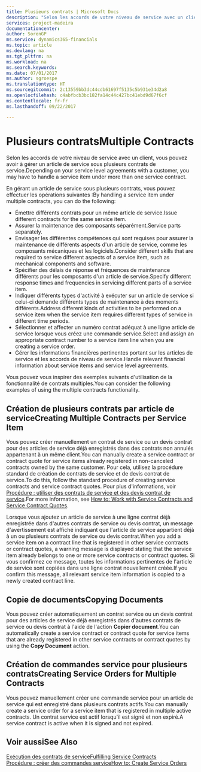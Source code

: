```yaml
---
title: Plusieurs contrats | Microsoft Docs
description: "Selon les accords de votre niveau de service avec un client, vous pouvez avoir à gérer un article de service sous plusieurs contrats de service."
services: project-madeira
documentationcenter: 
author: SorenGP
ms.service: dynamics365-financials
ms.topic: article
ms.devlang: na
ms.tgt_pltfrm: na
ms.workload: na
ms.search.keywords: 
ms.date: 07/01/2017
ms.author: sgroespe
ms.translationtype: HT
ms.sourcegitcommit: 2c13559bb3dc44cdb61697f5135c5b931e34d2a8
ms.openlocfilehash: c4abfbcb3bc182fa14c44c427bc41ebd9d67f6cf
ms.contentlocale: fr-fr
ms.lasthandoff: 09/22/2017

---
```

# <a name="multiple-contracts"></a><span data-ttu-id="c7e9b-103">Plusieurs contrats</span><span class="sxs-lookup"><span data-stu-id="c7e9b-103">Multiple Contracts</span></span>
<span data-ttu-id="c7e9b-104">Selon les accords de votre niveau de service avec un client, vous pouvez avoir à gérer un article de service sous plusieurs contrats de service.</span><span class="sxs-lookup"><span data-stu-id="c7e9b-104">Depending on your service level agreements with a customer, you may have to handle a service item under more than one service contract.</span></span>  
  
<span data-ttu-id="c7e9b-105">En gérant un article de service sous plusieurs contrats, vous pouvez effectuer les opérations suivantes :</span><span class="sxs-lookup"><span data-stu-id="c7e9b-105">By handling a service item under multiple contracts, you can do the following:</span></span>  
  
* <span data-ttu-id="c7e9b-106">Émettre différents contrats pour un même article de service.</span><span class="sxs-lookup"><span data-stu-id="c7e9b-106">Issue different contracts for the same service item.</span></span>  
* <span data-ttu-id="c7e9b-107">Assurer la maintenance des composants séparément.</span><span class="sxs-lookup"><span data-stu-id="c7e9b-107">Service parts separately.</span></span>  
* <span data-ttu-id="c7e9b-108">Envisager les différentes compétences qui sont requises pour assurer la maintenance de différents aspects d'un article de service, comme les composants mécaniques et les logiciels.</span><span class="sxs-lookup"><span data-stu-id="c7e9b-108">Consider different skills that are required to service different aspects of a service item, such as mechanical components and software.</span></span>  
* <span data-ttu-id="c7e9b-109">Spécifier des délais de réponse et fréquences de maintenance différents pour les composants d'un article de service.</span><span class="sxs-lookup"><span data-stu-id="c7e9b-109">Specify different response times and frequencies in servicing different parts of a service item.</span></span>  
* <span data-ttu-id="c7e9b-110">Indiquer différents types d'activité à exécuter sur un article de service si celui-ci demande différents types de maintenance à des moments différents.</span><span class="sxs-lookup"><span data-stu-id="c7e9b-110">Address different kinds of activities to be performed on a service item when the service item requires different types of service in different time periods.</span></span>  
* <span data-ttu-id="c7e9b-111">Sélectionner et affecter un numéro contrat adéquat à une ligne article de service lorsque vous créez une commande service.</span><span class="sxs-lookup"><span data-stu-id="c7e9b-111">Select and assign an appropriate contract number to a service item line when you are creating a service order.</span></span>  
* <span data-ttu-id="c7e9b-112">Gérer les informations financières pertinentes portant sur les articles de service et les accords de niveau de service.</span><span class="sxs-lookup"><span data-stu-id="c7e9b-112">Handle relevant financial information about service items and service level agreements.</span></span>  
  
<span data-ttu-id="c7e9b-113">Vous pouvez vous inspirer des exemples suivants d'utilisation de la fonctionnalité de contrats multiples.</span><span class="sxs-lookup"><span data-stu-id="c7e9b-113">You can consider the following examples of using the multiple contracts functionality.</span></span>  
  
## <a name="creating-multiple-contracts-per-service-item"></a><span data-ttu-id="c7e9b-114">Création de plusieurs contrats par article de service</span><span class="sxs-lookup"><span data-stu-id="c7e9b-114">Creating Multiple Contracts per Service Item</span></span>  
<span data-ttu-id="c7e9b-115">Vous pouvez créer manuellement un contrat de service ou un devis contrat pour des articles de service déjà enregistrés dans des contrats non annulés appartenant à un même client.</span><span class="sxs-lookup"><span data-stu-id="c7e9b-115">You can manually create a service contract or contract quote for service items already registered in non-canceled contracts owned by the same customer.</span></span> <span data-ttu-id="c7e9b-116">Pour cela, utilisez la procédure standard de création de contrats de service et de devis contrat de service.</span><span class="sxs-lookup"><span data-stu-id="c7e9b-116">To do this, follow the standard procedure of creating service contracts and service contract quotes.</span></span> <span data-ttu-id="c7e9b-117">Pour plus d'informations, voir [Procédure : utiliser des contrats de service et des devis contrat de service](service-how-to-create-service-contracts-and-service-contract-quotes.md).</span><span class="sxs-lookup"><span data-stu-id="c7e9b-117">For more information, see [How to: Work with Service Contracts and Service Contract Quotes](service-how-to-create-service-contracts-and-service-contract-quotes.md).</span></span>  
  
<span data-ttu-id="c7e9b-118">Lorsque vous ajoutez un article de service à une ligne contrat déjà enregistrée dans d'autres contrats de service ou devis contrat, un message d'avertissement est affiché indiquant que l'article de service appartient déjà à un ou plusieurs contrats de service ou devis contrat.</span><span class="sxs-lookup"><span data-stu-id="c7e9b-118">When you add a service item on a contract line that is registered in other service contracts or contract quotes, a warning message is displayed stating that the service item already belongs to one or more service contracts or contract quotes.</span></span> <span data-ttu-id="c7e9b-119">Si vous confirmez ce message, toutes les informations pertinentes de l'article de service sont copiées dans une ligne contrat nouvellement créée.</span><span class="sxs-lookup"><span data-stu-id="c7e9b-119">If you confirm this message, all relevant service item information is copied to a newly created contract line.</span></span>  
  
## <a name="copying-documents"></a><span data-ttu-id="c7e9b-120">Copie de documents</span><span class="sxs-lookup"><span data-stu-id="c7e9b-120">Copying Documents</span></span>  
<span data-ttu-id="c7e9b-121">Vous pouvez créer automatiquement un contrat service ou un devis contrat pour des articles de service déjà enregistrés dans d'autres contrats de service ou devis contrat à l'aide de l'action **Copier document**.</span><span class="sxs-lookup"><span data-stu-id="c7e9b-121">You can automatically create a service contract or contract quote for service items that are already registered in other service contracts or contract quotes by using the **Copy Document** action.</span></span>  
  
## <a name="creating-service-orders-for-multiple-contracts"></a><span data-ttu-id="c7e9b-122">Création de commandes service pour plusieurs contrats</span><span class="sxs-lookup"><span data-stu-id="c7e9b-122">Creating Service Orders for Multiple Contracts</span></span>  
<span data-ttu-id="c7e9b-123">Vous pouvez manuellement créer une commande service pour un article de service qui est enregistré dans plusieurs contrats actifs.</span><span class="sxs-lookup"><span data-stu-id="c7e9b-123">You can manually create a service order for a service item that is registered in multiple active contracts.</span></span> <span data-ttu-id="c7e9b-124">Un contrat service est actif lorsqu'il est signé et non expiré.</span><span class="sxs-lookup"><span data-stu-id="c7e9b-124">A service contract is active when it is signed and not expired.</span></span>  
  
## <a name="see-also"></a><span data-ttu-id="c7e9b-125">Voir aussi</span><span class="sxs-lookup"><span data-stu-id="c7e9b-125">See Also</span></span>  
[<span data-ttu-id="c7e9b-126">Exécution des contrats de service</span><span class="sxs-lookup"><span data-stu-id="c7e9b-126">Fulfilling Service Contracts</span></span>](service-fulfill-service-contracts.md)  
[<span data-ttu-id="c7e9b-127">Procédure : créer des commandes service</span><span class="sxs-lookup"><span data-stu-id="c7e9b-127">How to: Create Service Orders</span></span>](service-how-to-create-service-orders.md)  

